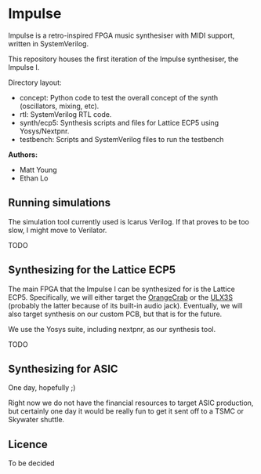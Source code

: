 # Impulse
Impulse is a retro-inspired FPGA music synthesiser with MIDI support, written in SystemVerilog.

This repository houses the first iteration of the Impulse synthesiser, the Impulse I.

Directory layout:
- concept: Python code to test the overall concept of the synth (oscillators, mixing, etc).
- rtl: SystemVerilog RTL code.
- synth/ecp5: Synthesis scripts and files for Lattice ECP5 using Yosys/Nextpnr.
- testbench: Scripts and SystemVerilog files to run the testbench

**Authors:**
- Matt Young
- Ethan Lo

## Running simulations
The simulation tool currently used is Icarus Verilog. If that proves to be too slow, I might move to
Verilator.

TODO

## Synthesizing for the Lattice ECP5
The main FPGA that the Impulse I can be synthesized for is the Lattice ECP5. Specifically, we will either
target the [OrangeCrab](https://groupgets.com/manufacturers/good-stuff-department/products/orangecrab) or
the [ULX3S](https://www.crowdsupply.com/radiona/ulx3s) (probably the latter because of its built-in audio
jack). Eventually, we will also target synthesis on our custom PCB, but that is for the future.

We use the Yosys suite, including nextpnr, as our synthesis tool.

TODO

## Synthesizing for ASIC
One day, hopefully ;)

Right now we do not have the financial resources to target ASIC production, but certainly one day it would
be really fun to get it sent off to a TSMC or Skywater shuttle.

## Licence
To be decided
